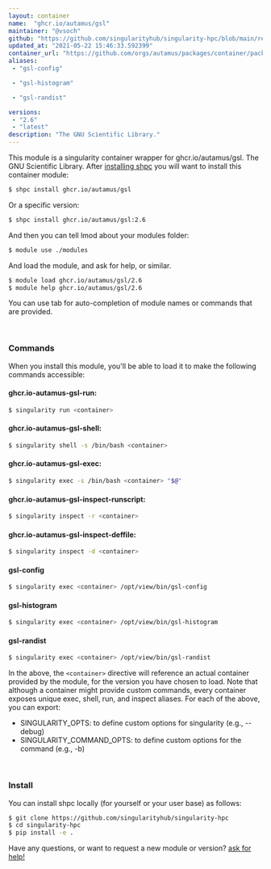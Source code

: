 ```yaml
---
layout: container
name:  "ghcr.io/autamus/gsl"
maintainer: "@vsoch"
github: "https://github.com/singularityhub/singularity-hpc/blob/main/registry/ghcr.io/autamus/gsl/container.yaml"
updated_at: "2021-05-22 15:46:33.592399"
container_url: "https://github.com/orgs/autamus/packages/container/package/gsl"
aliases:
 - "gsl-config"

 - "gsl-histogram"

 - "gsl-randist"

versions:
 - "2.6"
 - "latest"
description: "The GNU Scientific Library."
---
```


This module is a singularity container wrapper for ghcr.io/autamus/gsl.
The GNU Scientific Library.
After [installing shpc](#install) you will want to install this container module:

```bash
$ shpc install ghcr.io/autamus/gsl
```

Or a specific version:

```bash
$ shpc install ghcr.io/autamus/gsl:2.6
```

And then you can tell lmod about your modules folder:

```bash
$ module use ./modules
```

And load the module, and ask for help, or similar.

```bash
$ module load ghcr.io/autamus/gsl/2.6
$ module help ghcr.io/autamus/gsl/2.6
```

You can use tab for auto-completion of module names or commands that are provided.

<br>

### Commands

When you install this module, you'll be able to load it to make the following commands accessible:

#### ghcr.io-autamus-gsl-run:

```bash
$ singularity run <container>
```

#### ghcr.io-autamus-gsl-shell:

```bash
$ singularity shell -s /bin/bash <container>
```

#### ghcr.io-autamus-gsl-exec:

```bash
$ singularity exec -s /bin/bash <container> "$@"
```

#### ghcr.io-autamus-gsl-inspect-runscript:

```bash
$ singularity inspect -r <container>
```

#### ghcr.io-autamus-gsl-inspect-deffile:

```bash
$ singularity inspect -d <container>
```


#### gsl-config
       
```bash
$ singularity exec <container> /opt/view/bin/gsl-config
```


#### gsl-histogram
       
```bash
$ singularity exec <container> /opt/view/bin/gsl-histogram
```


#### gsl-randist
       
```bash
$ singularity exec <container> /opt/view/bin/gsl-randist
```



In the above, the `<container>` directive will reference an actual container provided
by the module, for the version you have chosen to load. Note that although a container
might provide custom commands, every container exposes unique exec, shell, run, and
inspect aliases. For each of the above, you can export:

 - SINGULARITY_OPTS: to define custom options for singularity (e.g., --debug)
 - SINGULARITY_COMMAND_OPTS: to define custom options for the command (e.g., -b)

<br>
  
### Install

You can install shpc locally (for yourself or your user base) as follows:

```bash
$ git clone https://github.com/singularityhub/singularity-hpc
$ cd singularity-hpc
$ pip install -e .
```

Have any questions, or want to request a new module or version? [ask for help!](https://github.com/singularityhub/singularity-hpc/issues)